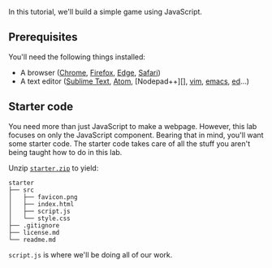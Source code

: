 In this tutorial, we'll build a simple game using JavaScript.

## Prerequisites

You'll need the following things installed:

- A browser ([Chrome][], [Firefox][], [Edge][], [Safari][])
- A text editor ([Sublime Text][], [Atom][], [Nodepad++][], [vim][], [emacs][],
  [ed][]...)

[Chrome]: https://www.google.com/chrome
[Firefox]: https://www.mozilla.org/en-US/firefox/products
[Edge]: https://www.microsoft.com/en-us/windows/microsoft-edge/microsoft-edge
[Safari]: http://www.apple.com/safari
[Sublime Text]: https://www.sublimetext.com
[Atom]: https://atom.io
[Notepad++]: https://notepad-plus-plus.org
[vim]: http://www.vim.org
[emacs]: https://www.gnu.org/software/emacs
[ed]: https://www.gnu.org/fun/jokes/ed-msg.en.html

## Starter code

You need more than just JavaScript to make a webpage. However, this lab focuses
on only the JavaScript component. Bearing that in mind, you'll want some
starter code. The starter code takes care of all the stuff you aren't being
taught how to do in this lab.

Unzip [`starter.zip`](starter.zip) to yield:

    starter
    ├── src
    │   ├── favicon.png
    │   ├── index.html
    │   ├── script.js
    │   └── style.css
    ├── .gitignore
    ├── license.md
    └── readme.md

`script.js` is where we'll be doing all of our work.

